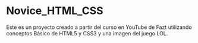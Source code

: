 # Novice_HTML_CSS
Este es un proyecto creado a partir del curso en YouTube de  Fazt utilizando conceptos Básico de  HTML5 y CSS3 y una imagen del juego LOL.
